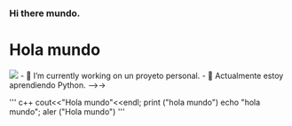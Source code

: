 
### Hi there  mundo.
<h1>Hola mundo</h1>  
<img src="https://images-wixmp-ed30a86b8c4ca887773594c2.wixmp.com/f/cb5cb0e9-9f1b-4d6a-8ee1-5a000eded591/d1ck8oq-fc4c337a-fcda-4606-85b1-40b63c025fc6.gif?token=eyJ0eXAiOiJKV1QiLCJhbGciOiJIUzI1NiJ9.eyJzdWIiOiJ1cm46YXBwOiIsImlzcyI6InVybjphcHA6Iiwib2JqIjpbW3sicGF0aCI6IlwvZlwvY2I1Y2IwZTktOWYxYi00ZDZhLThlZTEtNWEwMDBlZGVkNTkxXC9kMWNrOG9xLWZjNGMzMzdhLWZjZGEtNDYwNi04NWIxLTQwYjYzYzAyNWZjNi5naWYifV1dLCJhdWQiOlsidXJuOnNlcnZpY2U6ZmlsZS5kb3dubG9hZCJdfQ.2kqsBVnx98BopPH8t5WB4eVaV51NPkHW7x3kAuuo5-k">
- 🔭 I’m currently working on  un proyeto personal.
- 🌱 Actualmente estoy aprendiendo Python.
-->->

'''
c++
cout<<"Hola mundo"<<endl;
print ("hola mundo")
echo "hola mundo";
aler  ("Hola mundo")
'''
<!--
**Cesar-Ignacio/Cesar-Ignacio** is a ✨ _special_ ✨ repository because its `README.md` (this file) appears on your GitHub profile.

Here are some ideas to get you started:

- 🔭 I’m currently working on ...
- 🌱 I’m currently learning Javascript
- 👯 I’m looking to collaborate on ...
- 🤔 I’m looking for help with ...
- 💬 Ask me about ...
- 📫 How to reach me: ...dd
- 😄 Pronouns: ...
- ⚡ Fun fact: 
